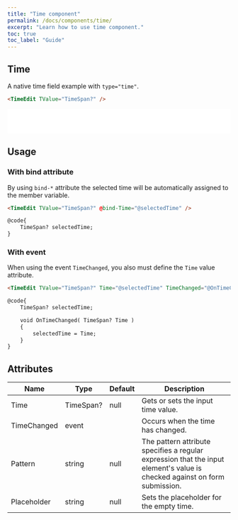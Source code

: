 ```yaml
---
title: "Time component"
permalink: /docs/components/time/
excerpt: "Learn how to use time component."
toc: true
toc_label: "Guide"
---
```


## Time

A native time field example with `type="time"`.

```html
<TimeEdit TValue="TimeSpan?" />
```

<iframe src="/examples/forms/time/" frameborder="0" scrolling="no" style="width:100%;height:55px;"></iframe>

## Usage

### With bind attribute

By using `bind-*` attribute the selected time will be automatically assigned to the member variable.

```html
<TimeEdit TValue="TimeSpan?" @bind-Time="@selectedTime" />

@code{
    TimeSpan? selectedTime;
}
```

### With event

When using the event `TimeChanged`, you also must define the `Time` value attribute.

```html
<TimeEdit TValue="TimeSpan?" Time="@selectedTime" TimeChanged="@OnTimeChanged" />

@code{
    TimeSpan? selectedTime;

    void OnTimeChanged( TimeSpan? Time )
    {
        selectedTime = Time;
    }
}
```

## Attributes

| Name          | Type                                                                       | Default      | Description                                                                                                                    |
|---------------|----------------------------------------------------------------------------|--------------|--------------------------------------------------------------------------------------------------------------------------------|
| Time          | TimeSpan?                                                                  | null         | Gets or sets the input time value.                                                                                             |
| TimeChanged   | event                                                                      |              | Occurs when the time has changed.                                                                                              |
| Pattern       | string                                                                     | null         | The pattern attribute specifies a regular expression that the input element's value is checked against on form submission.     |
| Placeholder   | string                                                                     | null         | Sets the placeholder for the empty time.                                                                                       |